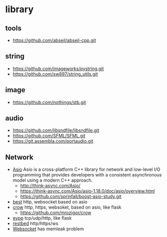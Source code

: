 # library

## tools 
* https://github.com/abseil/abseil-cpp.git

## string
* https://github.com/imageworks/pystring.git
* https://github.com/sw897/string_utils.git

## image 
* https://github.com/nothings/stb.git

## audio
* https://github.com/libsndfile/libsndfile.git 
* https://github.com/SFML/SFML.git
* https://git.assembla.com/portaudio.git

## Network
* [Asio](https://github.com/chriskohlhoff/asio.git)
  Asio is a cross-platform C++ library for network and low-level I/O programming that provides developers with a consistent asynchronous model using a modern C++ approach.
  - http://think-async.com/Asio/
  - https://think-async.com/Asio/asio-1.18.0/doc/asio/overview.html
  - https://github.com/sprinfall/boost-asio-study.git
* [best](https://github.com/boostorg/beast)
http, websocket based on asio
* [crow](https://github.com/zh794390558/crow.git)
http, https, websoket, based on asio, like flask
  - https://github.com/mrozigor/crow
* [evpp](https://github.com/Qihoo360/evpp.git)
tcp/udp/http, like flask
* [restbed](https://github.com/Corvusoft/restbed.git)
http/https/ws
* [Websocket](https://github.com/zaphoyd/websocketpp.git)
  has memleak problem
